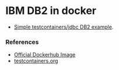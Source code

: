 # IBM DB2 in docker

* [Simple testcontainers/jdbc DB2 example](db2-test). 

### References 
* [Official Dockerhub Image](https://hub.docker.com/r/ibmcom/db2)
* [testcontainers.org](https://www.testcontainers.org/modules/databases/db2/)
